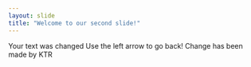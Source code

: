 ```yaml
---
layout: slide
title: "Welcome to our second slide!"
---
```

Your text was changed
Use the left arrow to go back!
Change has been made
by KTR